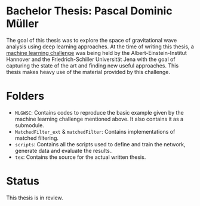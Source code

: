 # Bachelor Thesis: Pascal Dominic Müller

The goal of this thesis was to explore the space of gravitational wave analysis using deep learning approaches. At the time of writing this thesis, a [machine learning challenge](https://github.com/gwastro/ml-mock-data-challenge-1/tree/a726f8aecf96c9794178b16ea659956858a8d864) was being held by the Albert-Einstein-Institut Hannover and the Friedrich-Schiller Universität Jena with the goal of capturing the state of the art and finding new useful approaches. This thesis makes heavy use of the material provided by this challenge.

# Folders

- `MLGWSC`: Contains codes to reproduce the basic example given by the machine learning challenge mentioned above. It also contains it as a submodule.
- `MatchedFilter_ext` & `matchedFilter`: Contains implementations of matched filtering.
- `scripts`: Contains all the scripts used to define and train the network, generate data and evaluate the results..
- `tex`: Contains the source for the actual written thesis.

# Status
This thesis is in review.
